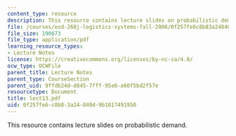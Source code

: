 ```yaml
---
content_type: resource
description: This resource contains lecture slides on probabilistic demand.
file: /courses/esd-260j-logistics-systems-fall-2006/0f257fe6c8b83a24840d9b1017491950_lect13.pdf
file_size: 190673
file_type: application/pdf
learning_resource_types:
- Lecture Notes
license: https://creativecommons.org/licenses/by-nc-sa/4.0/
ocw_type: OCWFile
parent_title: Lecture Notes
parent_type: CourseSection
parent_uid: 9ffdb24d-d845-7fff-95a6-a60f5bd2f57e
resourcetype: Document
title: lect13.pdf
uid: 0f257fe6-c8b8-3a24-840d-9b1017491950
---
```

This resource contains lecture slides on probabilistic demand.